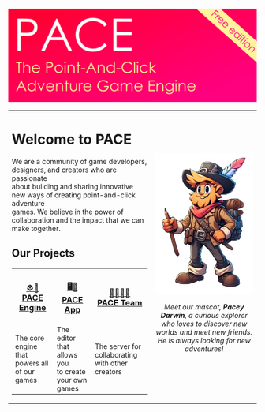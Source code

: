![banner](https://raw.githubusercontent.com/pace-kit/.github/main/profile/banner_free.png)

<!--

**Here are some ideas to get you started:**

🙋‍♀️ A short introduction - what is your organization all about?
🌈 Contribution guidelines - how can the community get involved?
👩‍💻 Useful resources - where can the community find your docs? Is there anything else the community should know?
🍿 Fun facts - what does your team eat for breakfast?
🧙 Remember, you can do mighty things with the power of [Markdown](https://docs.github.com/github/writing-on-github/getting-started-with-writing-and-formatting-on-github/basic-writing-and-formatting-syntax)
-->

<table border="0">
 <tr>
    <td>
		<h1>Welcome to PACE</h1>
		<p>
			We are a community of game developers, designers, and creators who are passionate <br/>
			about building and sharing innovative new ways of creating point-and-click adventure <br/>
			games. We believe in the power of collaboration and the impact that we can make together.
		</p>
		<h2>Our Projects</h2>
		<table>
			<tr>
				<th><h3 align="center"><a href="https://github.com/pace-kit/pace_core">⚙️🚀<br/>PACE Engine</a></h3></th>
				<th><h3 align="center"><a href="https://github.com/pace-kit/pace_app">🖥️🎨<br/>PACE App</a></h3></th>
				<th><h3 align="center"><a href="https://github.com/pace-kit/pace_server">🙍🤝🙎‍♂️<br/>PACE Team</a></h3></th>
			</tr>
			<tr>
				<td>The core engine that <br/>  powers all of our games</td>
				<td>The editor that allows you <br/> to create your own games</td>
				<td>The server for collaborating <br/> with other creators</td>
			</tr>
		</table>
	</td>
    <td align="center">
		<img alt="mascot" src="https://raw.githubusercontent.com/pace-kit/.github/main/profile/mascot_standing.png" width="280px">
		<p>
			<em>Meet our mascot, <b>Pacey Darwin</b>, a curious explorer who loves to discover new worlds and meet new friends. He is always looking for new adventures!</em>
		</p>
	</td>
 </tr>
</table>
